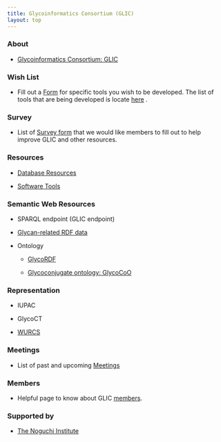 ```yaml
---
title: Glycoinformatics Consortium (GLIC)
layout: top
---
```


### About
* [Glycoinformatics Consortium: GLIC](http://glic.glycoinfo.org/)

### Wish List

* Fill out a [Form](http://glic.glycoinfo.org/wishList/)  for specific tools you wish to be developed.
The list of tools that are being developed is locate [here](http://glic.glycoinfo.org/wishList/toolsList) .


### Survey

* List of [Survey form](http://glic.glycoinfo.org/survey)  that we would like members to fill out to help improve GLIC and other resources.


### Resources

* [Database Resources](http://glic.glycoinfo.org/database)

* [Software Tools](http://glic.glycoinfo.org/software)


### Semantic Web Resources

* SPARQL endpoint (GLIC endpoint)


* [Glycan-related RDF data](https://github.com/glycoinfo/rdf)


* Ontology

  * [GlycoRDF](http://www.glycoinfo.org/GlycoRDF/)
  
  * [Glycoconjugate ontology: GlycoCoO](http://www.glycoinfo.org/GlycoCoO/)


### Representation

  * IUPAC
  
  * GlycoCT
  
  * [WURCS](https://glycoinfo.github.io/WURCS/)
 


### Meetings

* List of past and upcoming [Meetings](http://glic.glycoinfo.org/meetings)


### Members

* Helpful page to know about GLIC [members](http://glic.glycoinfo.org/member).


### Supported by

* [The Noguchi Institute](http://noguchi.or.jp)
